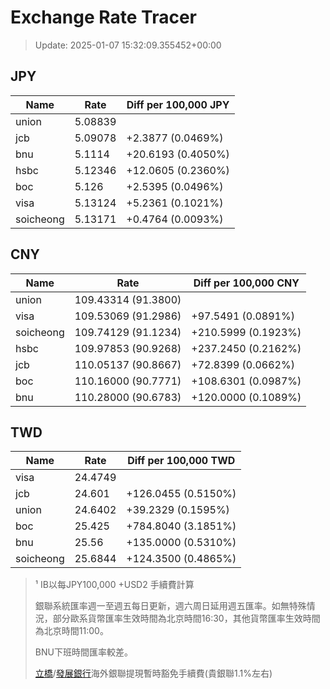 # Exchange Rate Tracer

> Update: 2025-01-07 15:32:09.355452+00:00

## JPY

| Name      |    Rate | Diff per 100,000 JPY   |
|-----------|---------|------------------------|
| union     | 5.08839 |                        |
| jcb       | 5.09078 | +2.3877 (0.0469%)      |
| bnu       | 5.1114  | +20.6193 (0.4050%)     |
| hsbc      | 5.12346 | +12.0605 (0.2360%)     |
| boc       | 5.126   | +2.5395 (0.0496%)      |
| visa      | 5.13124 | +5.2361 (0.1021%)      |
| soicheong | 5.13171 | +0.4764 (0.0093%)      |

## CNY

| Name      | Rate                | Diff per 100,000 CNY   |
|-----------|---------------------|------------------------|
| union     | 109.43314	(91.3800) |                        |
| visa      | 109.53069	(91.2986) | +97.5491 (0.0891%)     |
| soicheong | 109.74129	(91.1234) | +210.5999 (0.1923%)    |
| hsbc      | 109.97853	(90.9268) | +237.2450 (0.2162%)    |
| jcb       | 110.05137	(90.8667) | +72.8399 (0.0662%)     |
| boc       | 110.16000	(90.7771) | +108.6301 (0.0987%)    |
| bnu       | 110.28000	(90.6783) | +120.0000 (0.1089%)    |

## TWD

| Name      |    Rate | Diff per 100,000 TWD   |
|-----------|---------|------------------------|
| visa      | 24.4749 |                        |
| jcb       | 24.601  | +126.0455 (0.5150%)    |
| union     | 24.6402 | +39.2329 (0.1595%)     |
| boc       | 25.425  | +784.8040 (3.1851%)    |
| bnu       | 25.56   | +135.0000 (0.5310%)    |
| soicheong | 25.6844 | +124.3500 (0.4865%)    |


> ¹ IB以每JPY100,000 +USD2 手續費計算
>
> 銀聯系統匯率週一至週五每日更新，週六周日延用週五匯率。如無特殊情況，部分歐系貨幣匯率生效時間為北京時間16:30，其他貨幣匯率生效時間為北京時間11:00。
>
> BNU下班時間匯率較差。
>
> [立橋](https://www.wlbank.com.mo/uploads/ueditor/file/20181211/1544536513900230.pdf)/[發展銀行](https://www.mdb.com.mo/Service_Charges_20230728.pdf)海外銀聯提現暫時豁免手續費(貴銀聯1.1%左右)

